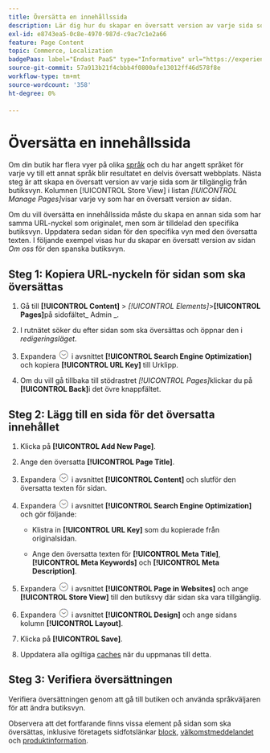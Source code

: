 ```yaml
---
title: Översätta en innehållssida
description: Lär dig hur du skapar en översatt version av varje sida som är tillgänglig från den specifika butiksvyn.
exl-id: e8743ea5-0c8e-4970-987d-c9ac7c1e2a66
feature: Page Content
topic: Commerce, Localization
badgePaas: label="Endast PaaS" type="Informative" url="https://experienceleague.adobe.com/en/docs/commerce/user-guides/product-solutions" tooltip="Gäller endast Adobe Commerce i molnprojekt (Adobe-hanterad PaaS-infrastruktur) och lokala projekt."
source-git-commit: 57a913b21f4cbbb4f0800afe13012ff46d578f8e
workflow-type: tm+mt
source-wordcount: '358'
ht-degree: 0%

---
```


# Översätta en innehållssida

Om din butik har flera vyer på olika [språk](../stores-purchase/store-localize.md) och du har angett språket för varje vy till ett annat språk blir resultatet en delvis översatt webbplats. Nästa steg är att skapa en översatt version av varje sida som är tillgänglig från butiksvyn. Kolumnen [!UICONTROL Store View] i listan _[!UICONTROL Manage Pages]_&#x200B;visar varje vy som har en översatt version av sidan.

Om du vill översätta en innehållssida måste du skapa en annan sida som har samma URL-nyckel som originalet, men som är tilldelad den specifika butiksvyn. Uppdatera sedan sidan för den specifika vyn med den översatta texten. I följande exempel visas hur du skapar en översatt version av sidan _Om oss_ för den spanska butiksvyn.

## Steg 1: Kopiera URL-nyckeln för sidan som ska översättas

1. Gå till **[!UICONTROL Content]** > _[!UICONTROL Elements]_>**[!UICONTROL Pages]**&#x200B;på sidofältet_ Admin _.

1. I rutnätet söker du efter sidan som ska översättas och öppnar den i _redigeringsläget_.

1. Expandera ![Expansionsväljaren](../assets/icon-display-expand.png) i avsnittet **[!UICONTROL Search Engine Optimization]** och kopiera **[!UICONTROL URL Key]** till Urklipp.

1. Om du vill gå tillbaka till stödrastret _[!UICONTROL Pages]_&#x200B;klickar du på&#x200B;**[!UICONTROL Back]**&#x200B;i det övre knappfältet.

## Steg 2: Lägg till en sida för det översatta innehållet

1. Klicka på **[!UICONTROL Add New Page]**.

1. Ange den översatta **[!UICONTROL Page Title]**.

1. Expandera ![Expansionsväljaren](../assets/icon-display-expand.png) i avsnittet **[!UICONTROL Content]** och slutför den översatta texten för sidan.

1. Expandera ![Expansionsväljaren](../assets/icon-display-expand.png) i avsnittet **[!UICONTROL Search Engine Optimization]** och gör följande:

   - Klistra in **[!UICONTROL URL Key]** som du kopierade från originalsidan.

   - Ange den översatta texten för **[!UICONTROL Meta Title]**, **[!UICONTROL Meta Keywords]** och **[!UICONTROL Meta Description]**.

1. Expandera ![Expansionsväljaren](../assets/icon-display-expand.png) i avsnittet **[!UICONTROL Page in Websites]** och ange **[!UICONTROL Store View]** till den butiksvy där sidan ska vara tillgänglig.

1. Expandera ![Expansionsväljaren](../assets/icon-display-expand.png) i avsnittet **[!UICONTROL Design]** och ange sidans kolumn **[!UICONTROL Layout]**.

1. Klicka på **[!UICONTROL Save]**.

1. Uppdatera alla ogiltiga [caches](../systems/cache-management.md) när du uppmanas till detta.

## Steg 3: Verifiera översättningen

Verifiera översättningen genom att gå till butiken och använda språkväljaren för att ändra butiksvyn.

Observera att det fortfarande finns vissa element på sidan som ska översättas, inklusive företagets sidfotslänkar [block](block-add.md), [välkomstmeddelandet](../getting-started/storefront-branding.md#change-the-welcome-message) och [produktinformation](../stores-purchase/store-localize.md#localize-products).
